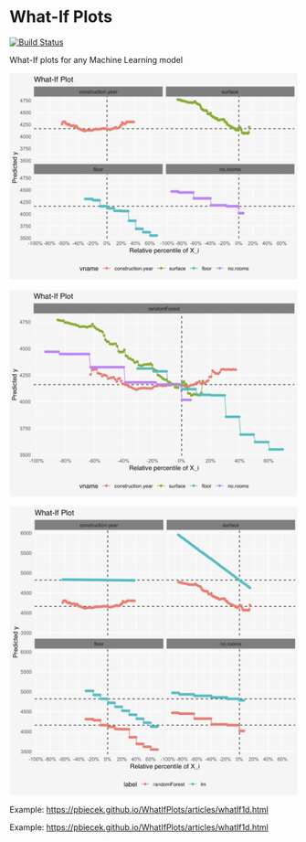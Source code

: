 # What-If Plots

[![Build Status](https://api.travis-ci.org/pbiecek/WhatIfPlots.png)](https://travis-ci.org/pbiecek/WhatIfPlots)

What-If plots for any Machine Learning model

![](misc/use_case_1.png)

![](misc/use_case_2.png)

![](misc/use_case_3.png)

Example:
https://pbiecek.github.io/WhatIfPlots/articles/whatIf1d.html

Example:
https://pbiecek.github.io/WhatIfPlots/articles/whatIf1d.html
